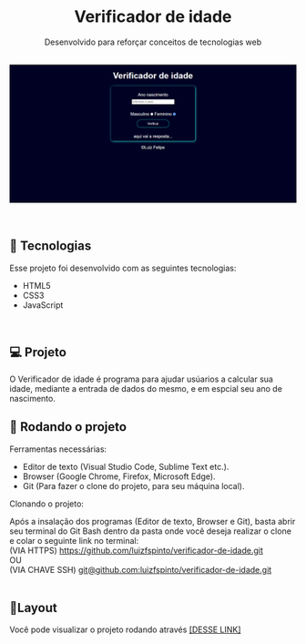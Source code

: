<h1 align="center">Verificador de idade</h1>

<p align="center">
Desenvolvido para reforçar conceitos de tecnologias web<br/>

<br>

<p align="center">
 <img alt="License" src="./.github/priview.png">
</p>

<br>

## 🚀 Tecnologias

Esse projeto foi desenvolvido com as seguintes tecnologias:

- HTML5
- CSS3
- JavaScript

<br>

## 💻 Projeto

O Verificador de idade é programa para ajudar usúarios a calcular sua idade, mediante a entrada de dados do mesmo, e em espcial seu ano de nascimento.
<br>

## 📳 Rodando o projeto
Ferramentas necessárias: 
- Editor de texto (Visual Studio Code, Sublime Text etc.).
- Browser (Google Chrome, Firefox, Microsoft Edge).
- Git (Para fazer o clone do projeto, para seu máquina local).

Clonando o projeto:

Após a insalação dos programas (Editor de texto, Browser e Git), basta abrir seu terminal do Git Bash dentro da pasta onde você deseja realizar o clone e colar o seguinte link no terminal: <br> (VIA HTTPS) https://github.com/luizfspinto/verificador-de-idade.git<br>OU<BR>
(VIA CHAVE SSH) [git@github.com:luizfspinto/verificador-de-idade.git](git@github.com:luizfspinto/verificador-de-idade.git)
<br><br>


## 🔖Layout

Você pode visualizar o projeto rodando através
<a href="https://clipchamp.com/watch/q9djiJyxxwz" target="_blank">[DESSE LINK]</a>
